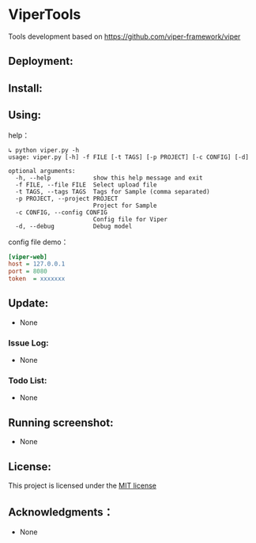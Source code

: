 # ViperTools


Tools development based on https://github.com/viper-framework/viper



## Deployment:



## Install:



## Using:

help：

```shell
↳ python viper.py -h
usage: viper.py [-h] -f FILE [-t TAGS] [-p PROJECT] [-c CONFIG] [-d]

optional arguments:
  -h, --help            show this help message and exit
  -f FILE, --file FILE  Select upload file
  -t TAGS, --tags TAGS  Tags for Sample (comma separated)
  -p PROJECT, --project PROJECT
                        Project for Sample
  -c CONFIG, --config CONFIG
                        Config file for Viper
  -d, --debug           Debug model
```



config file demo：

```ini
[viper-web]
host = 127.0.0.1
port = 8080
token  = xxxxxxx
```





## Update:

* None



### Issue Log:

* None



### Todo List:

* None



## Running  screenshot:

* None



## License:

This project is licensed under the [MIT license](http://opensource.org/licenses/mit-license.php) 

## Acknowledgments：

* None